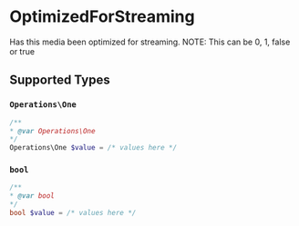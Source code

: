 # OptimizedForStreaming

Has this media been optimized for streaming. NOTE: This can be 0, 1, false or true


## Supported Types

### `Operations\One`

```php
/**
* @var Operations\One
*/
Operations\One $value = /* values here */
```

### `bool`

```php
/**
* @var bool
*/
bool $value = /* values here */
```

